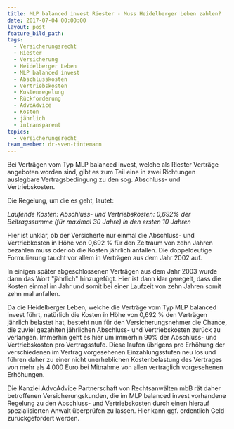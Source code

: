 ```yaml
---
title: MLP balanced invest Riester - Muss Heidelberger Leben zahlen?
date: 2017-07-04 00:00:00
layout: post
feature_bild_path:
tags:
  - Versicherungsrecht
  - Riester
  - Versicherung
  - Heidelberger Leben
  - MLP balanced invest
  - Abschlusskosten
  - Vertriebskosten
  - Kostenregelung
  - Rückforderung
  - AdvoAdvice
  - Kosten
  - jährlich
  - intransparent
topics:
  - versicherungsrecht
team_member: dr-sven-tintemann
---
```



Bei Vertr&auml;gen vom Typ MLP balanced invest, welche als Riester Vertr&auml;ge angeboten worden sind, gibt es zum Teil eine in zwei Richtungen auslegbare Vertragsbedingung zu den sog. Abschluss- und Vertriebskosten.

Die Regelung, um die es geht, lautet:

*Laufende Kosten: Abschluss- und Vertriebskosten: 0,692% der Beitragssumme (f&uuml;r maximal 30 Jahre) in den ersten 10 Jahren*

Hier ist unklar, ob der Versicherte nur einmal die Abschluss- und Vertriebkosten in H&ouml;he von 0,692 % f&uuml;r den Zeitraum von zehn Jahren bezahlen muss oder ob die Kosten j&auml;hrlich anfallen. Die doppeldeutige Formulierung taucht vor allem in Vertr&auml;gen aus dem Jahr 2002 auf.

In einigen sp&auml;ter abgeschlossenen Vertr&auml;gen aus dem Jahr 2003 wurde dann das Wort "j&auml;hrlich" hinzugef&uuml;gt. Hier ist dann klar geregelt, dass die Kosten einmal im Jahr und somit bei einer Laufzeit von zehn Jahren somit zehn mal anfallen.

Da die Heidelberger Leben, welche die Vertr&auml;ge vom Typ MLP balanced invest f&uuml;hrt, nat&uuml;rlich die Kosten in H&ouml;he von 0,692 % den Vertr&auml;gen j&auml;hrlich belastet hat, besteht nun f&uuml;r den Versicherungsnehmer die Chance, die zuviel gezahlten j&auml;hrlichen Abschluss- und Vertriebskosten zur&uuml;ck zu verlangen. Immerhin geht es hier um immerhin 90% der Abschluss- und Vertriebskosten pro Vertragsstufe. Diese laufen &uuml;brigens pro Erh&ouml;hung der verschiedenen im Vertrag vorgesehenen Einzahlungsstufen neu los und f&uuml;hren daher zu einer nicht unerheblichen Kostenbelastung des Vertrages von mehr als 4.000 Euro bei Mitnahme von allen vertraglich vorgesehenen Erh&ouml;hungen.

Die Kanzlei AdvoAdvice Partnerschaft von Rechtsanw&auml;lten mbB r&auml;t daher betroffenen Versicherungskunden, die im MLP balanced invest vorhandene Regelung zu den Abschluss- und Vertriebskosten durch einen hierauf spezialisierten Anwalt &uuml;berpr&uuml;fen zu lassen. Hier kann ggf. ordentlich Geld zur&uuml;ckgefordert werden.